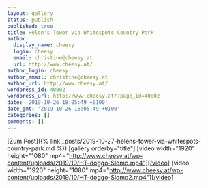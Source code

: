 ```yaml
---
layout: gallery
status: publish
published: true
title: Helen's Tower via Whitespots Country Park
author:
  display_name: cheesy
  login: cheesy
  email: christine@cheesy.at
  url: http://www.cheesy.at/
author_login: cheesy
author_email: christine@cheesy.at
author_url: http://www.cheesy.at/
wordpress_id: 40002
wordpress_url: http://www.cheesy.at/?page_id=40002
date: '2019-10-26 18:05:49 +0100'
date_gmt: '2019-10-26 16:05:49 +0100'
categories: []
comments: []
---
```


[Zum Post]({% link _posts/2019-10-27-helens-tower-via-whitespots-country-park.md %})
[gallery orderby="title"]
[video width="1920" height="1080" mp4="http://www.cheesy.at/wp-content/uploads/2019/10/HT-doggo-Slomo.mp4"][/video]
[video width="1920" height="1080" mp4="http://www.cheesy.at/wp-content/uploads/2019/10/HT-doggo-Slomo2.mp4"][/video]
